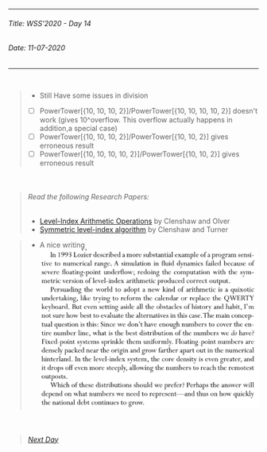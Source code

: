 ----------
###### Title: WSS'2020 - Day 14
###### Date: 11-07-2020
----------
&nbsp;



> - Still Have some issues in division
> - [ ] PowerTower[{10, 10, 10, 2}]/PowerTower[{10, 10, 10, 10, 2}] doesn't work (gives 10^overflow. This overflow actually happens in addition,a special case)
> - [ ] PowerTower[{10, 10, 10, 2}]/PowerTower[{10, 10, 2}] gives erroneous result 
> - [ ] PowerTower[{10, 10, 10, 10, 2}]/PowerTower[{10, 10, 2}] gives erroneous result

&nbsp;
&nbsp;
> ###### Read the following Research Papers: 
> - [Level-Index Arithmetic Operations](2157569.pdf) by Clenshaw and Olver
> - [Symmetric level-index algorithm](8-4-517.pdf) by Clenshaw and Turner

> - A nice writing\
![On LIA](Screenshot_2020-07-12.png)

&nbsp;
> ###### [Next Day](Day13.md)

